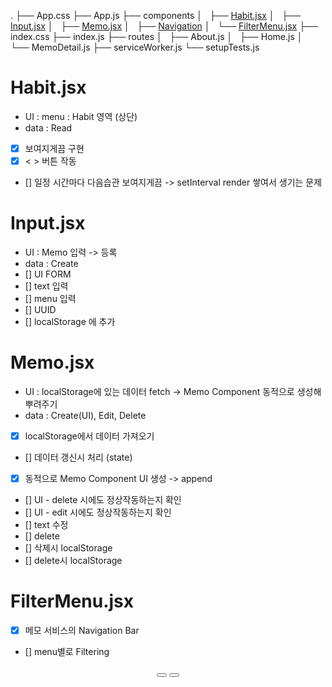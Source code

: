 .
├── App.css
├── App.js
├── components
│   ├── [Habit.jsx](#habit.jsx)
│   ├── [Input.jsx](#input.jsx)
│   ├── [Memo.jsx](#memo.jsx)
│   ├── [Navigation](#navigation.jsx)
│   └── [FilterMenu.jsx](#filtermenu.jsx)
├── index.css
├── index.js
├── routes
│   ├── About.js
│   ├── Home.js
│   └── MemoDetail.js
├── serviceWorker.js
└── setupTests.js

# Habit.jsx

-   UI : menu : Habit 영역 (상단)
-   data : Read
-   [x] 보여지게끔 구현
-   [x] < > 버튼 작동
-   [] 일정 시간마다 다음습관 보여지게끔 -> setInterval render 쌓여서 생기는 문제

# Input.jsx

-   UI : Memo 입력 -> 등록
-   data : Create
-   [] UI FORM
-   [] text 입력
-   [] menu 입력
-   [] UUID
-   [] localStorage 에 추가

# Memo.jsx

-   UI : localStorage에 있는 데이터 fetch -> Memo Component 동적으로 생성해 뿌려주기
-   data : Create(UI), Edit, Delete
-   [x] localStorage에서 데이터 가져오기
-   [] 데이터 갱신시 처리 (state)
-   [x] 동적으로 Memo Component UI 생성 -> append
-   [] UI - delete 시에도 정상작동하는지 확인
-   [] UI - edit 시에도 정상작동하는지 확인
-   [] text 수정
-   [] delete
-   [] 삭제시 localStorage
-   [] delete시 localStorage

# FilterMenu.jsx

-   [x] 메모 서비스의 Navigation Bar
-   [] menu별로 Filtering

<header class="habit">
				<div class="habit__div">
					<!-- 습관 부분  -->
					<span class="habbit__text"></span>
				</div>
				<div class="habit__btn__container">
					<button class="habit__prev__btn">
						<i class="fa fa-chevron-left" aria-hidden="true"></i>
					</button>
					<button class="habit__next__btn">
						<i class="fa fa-chevron-right" aria-hidden="true"></i>
					</button>
				</div>
			</header>

